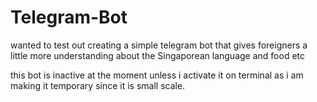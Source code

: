 # Telegram-Bot
wanted to test out creating a simple telegram bot that gives foreigners a little more understanding about the Singaporean language and food etc 

this bot is inactive at the moment unless i activate it on terminal as i am making it temporary since it is small scale. 
